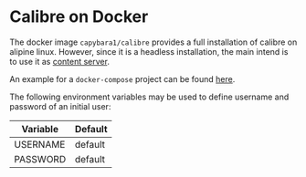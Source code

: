 # Calibre on Docker

The docker image `capybara1/calibre` provides a full installation of calibre on alipine linux.
However, since it is a headless installation, the main intend is to use it as
[content server](https://manual.calibre-ebook.com/server.html).

An example for a `docker-compose` project can be found [here](./docker-compose.yml).

The following environment variables may be used to define username and password of an initial user:

| Variable | Default |
|----------|---------|
| USERNAME | default |
| PASSWORD | default |
